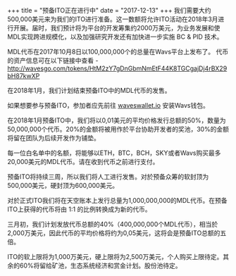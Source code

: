 +++
title = "预备ITO正在进行中"
date = "2017-12-13"
+++
我们需要大约500,000美元来为我们的ITO进行准备。这一数额将允许ITO活动在2018年3月进行开展。届时，我们预计将为平台的开发筹集约2000万美元，为业务发展和使MDL实现跨进规模化，以及加强研究开发还有加快进一步实施 BC & PID 技术。

MDL代币在2017年10月8日以100,000,000个的总量在Wav﻿s平台上发布了。
代币的资产信息可在以下链接中查看 -
http://wavesgo.com/tokens/HtM2zY7gDnGbmNmEtF44K8TGCgajDj4rBX29bH87kwXP

在2018年1月，我们计划结束预备ITO中的MDL代币的发售。

如果想要参与预备ITO，参加者应先前往 [wav﻿eswalle﻿t.io](https://wav﻿eswalle﻿t.io) 安装Wav﻿s钱包。

在2018年1月预备ITO中，我们将以0,01美元的平均价格发行总额的50%，数量为50,000,000个代币。20%的金额将被用作於平台协助开发者的奖池，30%的金额将留在团队为后续开发作为铺垫。

每一位白名单中的名额，将能够以ETH，BTC，BCH，SKY或者Wav﻿s购买最多20,000美元的MDL代币。请在收到代币之前进行支付。

预备ITO将持续三周，所以我们将人工进行发售。对於预备众筹的软封顶为500,000美元，硬封顶为600,000美元。

对於正式ITO我们将在天空账本上发行总量为1,000,000,000的MDL代币。在预备ITO上获得的代币将由 1:1 的比例转换成为新的代币。

三月初，我们计划发放代币总额的40%（400,000,000个MDL代币），相当於2,000万美元，因此代币的平均价格将约为0,05美元，这将会是预备ITO总额的五倍。

ITO的软上限将为1,000万美元，硬上限将为2,500万美元，个人购买上限待定。其余的60%将留给矿池，生态系统经济和赏金计划。股份池待定。
